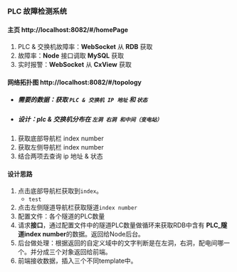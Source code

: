 ### PLC 故障检测系统
#### 主页 http://localhost:8082/#/homePage
1. PLC & 交换机故障率：**WebSocket** 从 **RDB** 获取
1. 故障率：**Node** 接口调取 **MySQL** 获取
1. 实时报警：**WebSocket** 从 **CxView** 获取

#### 网络拓扑图 http://localhost:8082/#/topology
- ##### 需要的数据：获取 `PLC & 交换机 IP 地址` 和 `状态`
- ##### 设计：plc & 交换机分布在 `左洞 右洞 和中间（变电站）`

1. 获取底部导航栏 index number
2. 获取左侧导航栏 index number
3. 结合两项去查询 ip 地址 & 状态 


#### 设计思路
1. 点击底部导航栏获取到`index`。
    - `test`
1. 点击左侧隧道导航栏获取隧道`index number`
1. 配置文件：各个隧道的PLC数量
1. 请求**接口**，通过配置文件中的隧道PLC数量做循环来获取RDB中含有 **PLC_隧道index number**的数据。返回给Node后台。
1. 后台做处理：根据返回的自定义域中的文字判断是在左洞，右洞，配电间哪一个。并分成三个对象返回给前端。
1. 前端接收数据，插入三个不同template中。
